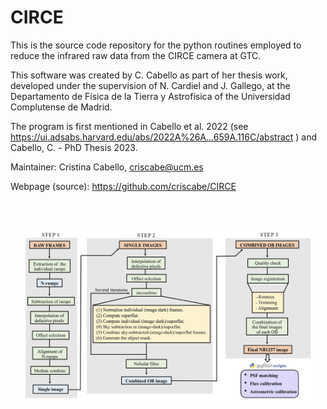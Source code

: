 # CIRCE

This is the source code repository for the python routines employed to reduce the infrared raw data from the CIRCE camera at GTC.

This software was created by C. Cabello as part of her thesis work, developed under the supervision of N. Cardiel and J. Gallego, at the Departamento de Física de la Tierra y Astrofísica of the Universidad Complutense de Madrid.

The program is first mentioned in Cabello et al. 2022 (see https://ui.adsabs.harvard.edu/abs/2022A%26A...659A.116C/abstract ) and Cabello, C. - PhD Thesis 2023.

Maintainer: Cristina Cabello, criscabe@ucm.es

Webpage (source): https://github.com/criscabe/CIRCE

<br/><br/>


<p align="center">
<img src="images/CIRCE_pic.png" width="93%">
</p>
